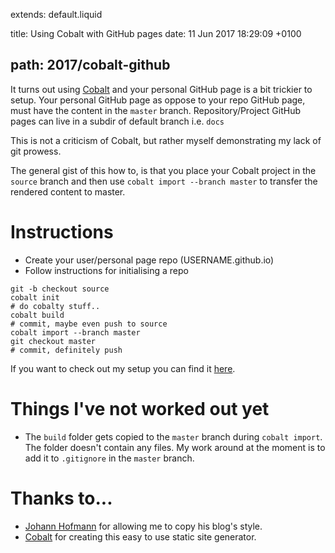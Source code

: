 extends: default.liquid

title: Using Cobalt with GitHub pages
date: 11 Jun 2017 18:29:09 +0100

path: 2017/cobalt-github
---

It turns out using [Cobalt](https://github.com/cobalt-org/cobalt.rs) and your 
personal GitHub page is a bit trickier to setup. Your personal GitHub page as 
oppose to your repo GitHub page, must have the content in the `master` branch. 
Repository/Project GitHub pages can live in a subdir of default branch i.e. 
`docs`

This is not a criticism of Cobalt, but rather myself demonstrating my lack of 
git prowess.

The general gist of this how to, is that you place your Cobalt project in the
`source` branch and then use `cobalt import --branch master` to transfer the
rendered content to master.

# Instructions

- Create your user/personal page repo (USERNAME.github.io)
- Follow instructions for initialising a repo

```shell
git -b checkout source
cobalt init
# do cobalty stuff..
cobalt build
# commit, maybe even push to source
cobalt import --branch master
git checkout master
# commit, definitely push
```

If you want to check out my setup you can find it [here](https://github.com/booyaa/booyaa.github.io).

# Things I've not worked out yet

- The `build` folder gets copied to the `master` branch during `cobalt import`.
The folder doesn't contain any files. My work around at the moment is to add it
to `.gitignore` in the `master` branch.

# Thanks to...

- [Johann Hofmann](http://johannh.me) for allowing me to copy his 
blog's style.
- [Cobalt](https://github.com/cobalt-org/cobalt.rs) for creating this easy to 
use static site generator.




